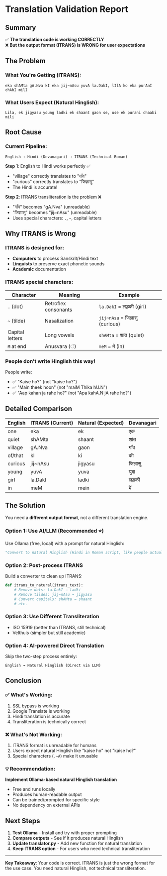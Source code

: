 # Translation Validation Report

## Summary

✅ **The translation code is working CORRECTLY**  
❌ **But the output format (ITRANS) is WRONG for user expectations**

## The Problem

### What You're Getting (ITRANS):
```
eka shAMta gA.Nva kI eka jij~nAsu yuvA la.DakI, lIlA ko eka purAnI chAbI milI
```

### What Users Expect (Natural Hinglish):
```
Lila, ek jigyasu young ladki ek shaant gaon se, use ek purani chaabi mili
```

## Root Cause

### Current Pipeline:
```
English → Hindi (Devanagari) → ITRANS (Technical Roman)
```

**Step 1**: English to Hindi works perfectly ✅
- "village" correctly translates to "गाँव"
- "curious" correctly translates to "जिज्ञासु"
- The Hindi is accurate!

**Step 2**: ITRANS transliteration is the problem ❌
- "गाँव" becomes "gA.Nva" (unreadable)
- "जिज्ञासु" becomes "jij~nAsu" (unreadable)
- Uses special characters: `.`, `~`, capital letters

## Why ITRANS is Wrong

### ITRANS is designed for:
- **Computers** to process Sanskrit/Hindi text
- **Linguists** to preserve exact phonetic sounds
- **Academic** documentation

### ITRANS special characters:
| Character | Meaning | Example |
|-----------|---------|---------|
| `.` (dot) | Retroflex consonants | `la.DakI` = लड़की (girl) |
| `~` (tilde) | Nasalization | `jij~nAsu` = जिज्ञासु (curious) |
| Capital letters | Long vowels | `shAMta` = शांत (quiet) |
| `M` at end | Anusvara (ं) | `meM` = में (in) |

### People don't write Hinglish this way!

People write:
- ✅ "Kaise ho?" (not "kaise ho?")
- ✅ "Main theek hoon" (not "maiM Thika hU.N")
- ✅ "Aap kahan ja rahe ho?" (not "Apa kahA.N jA rahe ho?")

## Detailed Comparison

| English | ITRANS (Current) | Natural (Expected) | Devanagari |
|---------|------------------|-------------------|------------|
| one | eka | ek | एक |
| quiet | shAMta | shaant | शांत |
| village | gA.Nva | gaon | गाँव |
| of/that | kI | ki | की |
| curious | jij~nAsu | jigyasu | जिज्ञासु |
| young | yuvA | yuva | युवा |
| girl | la.DakI | ladki | लड़की |
| in | meM | mein | में |

## The Solution

You need a **different output format**, not a different translation engine.

### Option 1: Use AI/LLM (Recommended ⭐)
Use Ollama (free, local) with a prompt for natural Hinglish:
```python
"Convert to natural Hinglish (Hindi in Roman script, like people actually write)"
```

### Option 2: Post-process ITRANS
Build a converter to clean up ITRANS:
```python
def itrans_to_natural(itrans_text):
    # Remove dots: la.DakI → ladki
    # Remove tildes: jij~nAsu → jigyasu
    # Convert capitals: shAMta → shaant
    # etc.
```

### Option 3: Use Different Transliteration
- ISO 15919 (better than ITRANS, still technical)
- Velthuis (simpler but still academic)

### Option 4: AI-powered Direct Translation
Skip the two-step process entirely:
```
English → Natural Hinglish (Direct via LLM)
```

## Conclusion

### ✅ What's Working:
1. SSL bypass is working
2. Google Translate is working
3. Hindi translation is accurate
4. Transliteration is technically correct

### ❌ What's Not Working:
1. ITRANS format is unreadable for humans
2. Users expect natural Hinglish like "kaise ho" not "kaise ho?"
3. Special characters (`.~A`) make it unusable

### 💡 Recommendation:
**Implement Ollama-based natural Hinglish translation**
- Free and runs locally
- Produces human-readable output
- Can be trained/prompted for specific style
- No dependency on external APIs

## Next Steps

1. **Test Ollama** - Install and try with proper prompting
2. **Compare outputs** - See if it produces natural Hinglish
3. **Update translator.py** - Add new function for natural translation
4. **Keep ITRANS option** - For users who need technical transliteration

---

**Key Takeaway**: Your code is correct. ITRANS is just the wrong format for the use case. You need natural Hinglish, not technical transliteration.
